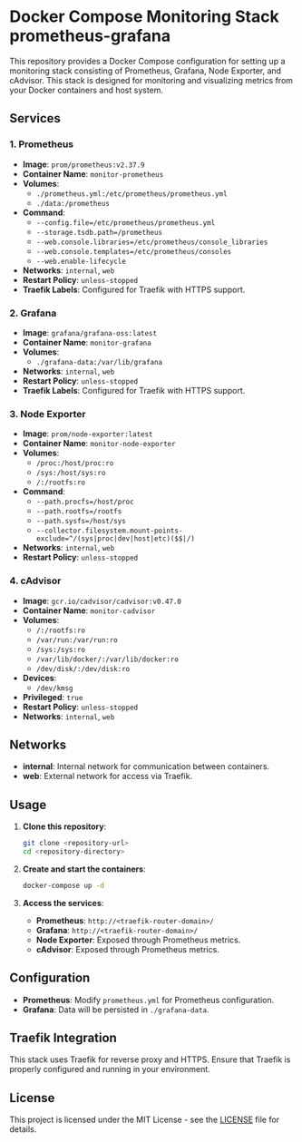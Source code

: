 # Docker Compose Monitoring Stack prometheus-grafana

This repository provides a Docker Compose configuration for setting up a monitoring stack consisting of Prometheus, Grafana, Node Exporter, and cAdvisor. This stack is designed for monitoring and visualizing metrics from your Docker containers and host system.

## Services

### 1. Prometheus
- **Image**: `prom/prometheus:v2.37.9`
- **Container Name**: `monitor-prometheus`
- **Volumes**:
  - `./prometheus.yml:/etc/prometheus/prometheus.yml`
  - `./data:/prometheus`
- **Command**:
  - `--config.file=/etc/prometheus/prometheus.yml`
  - `--storage.tsdb.path=/prometheus`
  - `--web.console.libraries=/etc/prometheus/console_libraries`
  - `--web.console.templates=/etc/prometheus/consoles`
  - `--web.enable-lifecycle`
- **Networks**: `internal`, `web`
- **Restart Policy**: `unless-stopped`
- **Traefik Labels**: Configured for Traefik with HTTPS support.

### 2. Grafana
- **Image**: `grafana/grafana-oss:latest`
- **Container Name**: `monitor-grafana`
- **Volumes**:
  - `./grafana-data:/var/lib/grafana`
- **Networks**: `internal`, `web`
- **Restart Policy**: `unless-stopped`
- **Traefik Labels**: Configured for Traefik with HTTPS support.

### 3. Node Exporter
- **Image**: `prom/node-exporter:latest`
- **Container Name**: `monitor-node-exporter`
- **Volumes**:
  - `/proc:/host/proc:ro`
  - `/sys:/host/sys:ro`
  - `/:/rootfs:ro`
- **Command**:
  - `--path.procfs=/host/proc`
  - `--path.rootfs=/rootfs`
  - `--path.sysfs=/host/sys`
  - `--collector.filesystem.mount-points-exclude=^/(sys|proc|dev|host|etc)($$|/)`
- **Networks**: `internal`, `web`
- **Restart Policy**: `unless-stopped`

### 4. cAdvisor
- **Image**: `gcr.io/cadvisor/cadvisor:v0.47.0`
- **Container Name**: `monitor-cadvisor`
- **Volumes**:
  - `/:/rootfs:ro`
  - `/var/run:/var/run:ro`
  - `/sys:/sys:ro`
  - `/var/lib/docker/:/var/lib/docker:ro`
  - `/dev/disk/:/dev/disk:ro`
- **Devices**:
  - `/dev/kmsg`
- **Privileged**: `true`
- **Restart Policy**: `unless-stopped`
- **Networks**: `internal`, `web`

## Networks

- **internal**: Internal network for communication between containers.
- **web**: External network for access via Traefik.

## Usage

1. **Clone this repository**:
   ```sh
   git clone <repository-url>
   cd <repository-directory>
   ```

2. **Create and start the containers**:
   ```sh
   docker-compose up -d
   ```

3. **Access the services**:
   - **Prometheus**: `http://<traefik-router-domain>/`
   - **Grafana**: `http://<traefik-router-domain>/`
   - **Node Exporter**: Exposed through Prometheus metrics.
   - **cAdvisor**: Exposed through Prometheus metrics.

## Configuration

- **Prometheus**: Modify `prometheus.yml` for Prometheus configuration.
- **Grafana**: Data will be persisted in `./grafana-data`.

## Traefik Integration

This stack uses Traefik for reverse proxy and HTTPS. Ensure that Traefik is properly configured and running in your environment.

## License

This project is licensed under the MIT License - see the [LICENSE](LICENSE) file for details.
